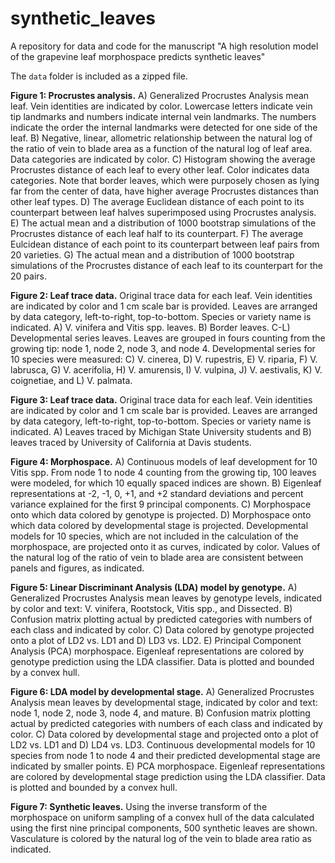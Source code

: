 # synthetic_leaves
A repository for data and code for the manuscript "A high resolution model of the grapevine leaf morphospace predicts synthetic leaves"

The `data` folder is included as a zipped file.

**Figure 1: Procrustes analysis.** A) Generalized Procrustes Analysis mean leaf. Vein identities are indicated by color. Lowercase letters indicate vein tip landmarks and numbers indicate internal vein landmarks. The numbers indicate the order the internal landmarks were detected for one side of the leaf. B) Negative, linear, allometric relationship between the natural log of the ratio of vein to blade area as a function of the natural log of leaf area. Data categories are indicated by color. C) Histogram showing the average Procrustes distance of each leaf to every other leaf. Color indicates data categories. Note that border leaves, which were purposely chosen as lying far from the center of data, have higher average Procrustes distances than other leaf types. D) The average Euclidean distance of each point to its counterpart between leaf halves superimposed using Procrustes analysis. E) The actual mean and a distribution of 1000 bootstrap simulations of the Procrustes distance of each leaf half to its counterpart. F) The average Eulcidean distance of each point to its counterpart between leaf pairs from 20 varieties. G) The actual mean and a distribution of 1000 bootstrap simulations of the Procrustes distance of each leaf to its counterpart for the 20 pairs.

**Figure 2: Leaf trace data.** Original trace data for each leaf. Vein identities are indicated by color and 1 cm scale bar is provided. Leaves are arranged by data category, left-to-right, top-to-bottom. Species or variety name is indicated. A) V. vinifera and Vitis spp. leaves. B) Border leaves. C-L) Developmental series leaves. Leaves are grouped in fours counting from the growing tip: node 1, node 2, node 3, and node 4. Developmental series for 10 species were measured: C) V. cinerea, D) V. rupestris, E) V. riparia, F) V. labrusca, G) V. acerifolia, H) V. amurensis, I) V. vulpina, J) V. aestivalis, K) V. coignetiae, and L) V. palmata.

**Figure 3: Leaf trace data.** Original trace data for each leaf. Vein identities are indicated by color and 1 cm scale bar is provided. Leaves are arranged by data category, left-to-right, top-to-bottom. Species or variety name is indicated. A) Leaves traced by Michigan State University students and B) leaves traced by University of California at Davis students. 

**Figure 4: Morphospace.** A) Continuous models of leaf development for 10 Vitis spp. From node 1 to node 4 counting from the growing tip, 100 leaves were modeled, for which 10 equally spaced indices are shown. B) Eigenleaf representations at -2, -1, 0, +1, and +2 standard deviations and percent variance explained for the first 9 principal components. C) Morphospace onto which data colored by genotype is projected. D) Morphospace onto which data colored by developmental stage is projected. Developmental models for 10 species, which are not included in the calculation of the morphospace, are projected onto it as curves, indicated by color. Values of the natural log of the ratio of vein to blade area are consistent between panels and figures, as indicated.

**Figure 5: Linear Discriminant Analysis (LDA) model by genotype.** A) Generalized Procrustes Analysis mean leaves by genotype levels, indicated by color and text: V. vinifera, Rootstock, Vitis spp., and Dissected. B) Confusion matrix plotting actual by predicted categories with numbers of each class and indicated by color. C) Data colored by genotype projected onto a plot of LD2 vs. LD1 and D) LD3 vs. LD2. E) Principal Component Analysis (PCA) morphospace. Eigenleaf representations are colored by genotype prediction using the LDA classifier. Data is plotted and bounded by a convex hull.

**Figure 6: LDA model by developmental stage.** A) Generalized Procrustes Analysis mean leaves by developmental stage, indicated by color and text: node 1, node 2, node 3, node 4, and mature. B) Confusion matrix plotting actual by predicted categories with numbers of each class and indicated by color. C) Data colored by developmental stage and projected onto a plot of LD2 vs. LD1 and D) LD4 vs. LD3. Continuous developmental models for 10 species from node 1 to node 4 and their predicted developmental stage are indicated by smaller points. E) PCA morphospace. Eigenleaf representations are colored by developmental stage prediction using the LDA classifier. Data is plotted and bounded by a convex hull.

**Figure 7: Synthetic leaves.** Using the inverse transform of the morphospace on uniform sampling of a convex hull of the data calculated using the first nine principal components, 500 synthetic leaves are shown. Vasculature is colored by the natural log of the vein to blade area ratio as indicated.
